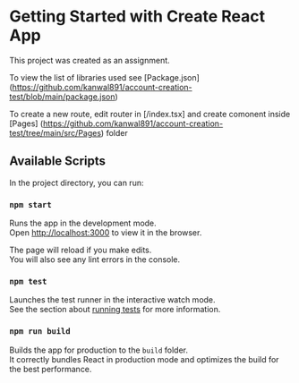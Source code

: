 # Getting Started with Create React App

This project was created as an assignment.

To view the list of libraries used see [Package.json] (https://github.com/kanwal891/account-creation-test/blob/main/package.json)

To create a new route, edit router in [<rootdir>/index.tsx] and create comonent inside [Pages] (https://github.com/kanwal891/account-creation-test/tree/main/src/Pages) folder

## Available Scripts

In the project directory, you can run:

### `npm start`

Runs the app in the development mode.\
Open [http://localhost:3000](http://localhost:3000) to view it in the browser.

The page will reload if you make edits.\
You will also see any lint errors in the console.

### `npm test`

Launches the test runner in the interactive watch mode.\
See the section about [running tests](https://facebook.github.io/create-react-app/docs/running-tests) for more information.

### `npm run build`

Builds the app for production to the `build` folder.\
It correctly bundles React in production mode and optimizes the build for the best performance.
